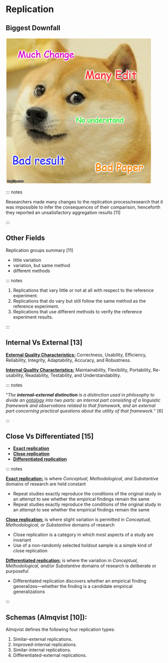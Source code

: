 # Replication

## Biggest Downfall

![Fig. 5 Downfall](./doge.bmp)

::: notes

Researchers made many changes to the replication process/research that it was impossible to infer the consequences of their comparison, henceforth  they reported  an unsatisfactory aggregation results [11]

:::

## Other Fields

Replication groups summary [11]

- little variation
- variation, but same method
- different methods

::: notes

1. Replications that vary little or not at all with respect to the reference experiment.
2. Replications that do vary but still follow the same method as the reference experiment.
3. Replications that use different methods to verify the reference experiment results.

:::

## Internal Vs External [13]

**<u>External Quality Characteristics:</u>** Correctness, Usability, Efficiency, Reliability, Integrity, Adaptability, Accuracy, and Robustness.

**<u>Internal Quality Characteristics:</u>** Maintainability, Flexibility, Portability, Re-usability, Readability, Testability, and Understandability.

::: notes

 "*The **internal–external distinction** is a distinction used in philosophy to divide an [ontology](https://en.wikipedia.org/wiki/Ontology) into two parts: an internal part consisting of a linguistic framework  and observations related to that framework, and an external part  concerning practical questions about the utility of that framework.*" [6] 

::: 

## Close Vs Differentiated [15]

- **<u>Exact replication</u>** 
- **<u>Close replication</u>** 
- **<u>Differentiated replication</u>** 

::: notes

**<u>Exact replication:</u>**  is where *Conceptual, Methodological, and Substantive* domains of research are held constant

- Repeat studies exactly reproduce the conditions of the original study in an attempt to see whether the empirical findings remain the same
- Repeat studies exactly reproduce the conditions of the original study in an attempt to see whether the empirical findings remain the same

**<u>Close replication:</u>** is where slight variation is permitted in *Conceptual, Methodological, or Substantive* domains of research
- Close replication is a category in which most aspects of a study are invariant 
- Use of a non-randomly selected holdout sample is a simple kind of close replication

**<u>Differentiated replication:</u>** is where the variation in *Conceptual, Methodological, and/or Substantive* domains of research is deliberate or purposeful
- Differentiated replication discovers whether an empirical finding generalizes—whether the finding is a candidate empirical generalizations

:::

## Schemas (Almqvist [10]):

Almqvist defines the following four replication types:

1. Similar-external replications. 
2. Improved-internal replications. 
3. Similar-internal replications. 
4. Differentiated-external replications.

